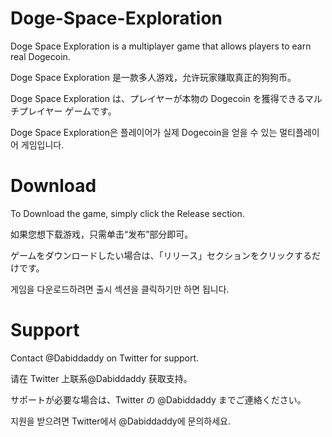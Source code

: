 # Doge-Space-Exploration
Doge Space Exploration is a multiplayer game that allows players to earn real Dogecoin. 

Doge Space Exploration 是一款多人游戏，允许玩家赚取真正的狗狗币。

Doge Space Exploration は、プレイヤーが本物の Dogecoin を獲得できるマルチプレイヤー ゲームです。

Doge Space Exploration은 플레이어가 실제 Dogecoin을 얻을 수 있는 멀티플레이어 게임입니다.

# Download
To Download the game, simply click the Release section.

如果您想下载游戏，只需单击“发布”部分即可。

ゲームをダウンロードしたい場合は、「リリース」セクションをクリックするだけです。

게임을 다운로드하려면 출시 섹션을 클릭하기만 하면 됩니다.

# Support
Contact @Dabiddaddy on Twitter for support.

请在 Twitter 上联系@Dabiddaddy 获取支持。

サポートが必要な場合は、Twitter の @Dabiddaddy までご連絡ください。

지원을 받으려면 Twitter에서 @Dabiddaddy에 문의하세요.


